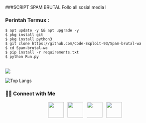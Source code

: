 ###SCRIPT SPAM BRUTAL
   Follo all sosial media I



### Perintah Termux :
    $ apt update -y && apt upgrade -y
    $ pkg install git
    $ pkg install python3
    $ git clone https://github.com/Code-Exploit-93/Spam-brutal-wa
    $ cd Spam-brutal-wa
    $ pip install -r requirements.txt
    $ python Run.py


<div align="center">
 </div>
<br/>

<img src="https://github-readme-stats.vercel.app/api?username=Code-Ecploit-93&show_icons=true&theme=radical&title_color=8E2DE2&text_color=fff&icon_color=8E2DE2">

![Top Langs](https://github-readme-stats.vercel.app/api/top-langs/?username=Code-Ecploit-93&theme=radical&title_color=8E2DE2&text_color=fff)

<h3> 🤝🏻 Connect with Me </h3>

<p align="center">
&nbsp; <a href="https://youtube.com/@termuxtutorialit" target="_blank" rel="noopener noreferrer"><img src="https://img.icons8.com/plasticine/100/000000/youtube.png" width="50" /></a>  
&nbsp; <a href="https://www.instagram.com/cuma_bisa_crack/" target="_blank" rel="noopener noreferrer"><img src="https://img.icons8.com/plasticine/100/000000/instagram-new.png" width="50" /></a>  
&nbsp; <a href="https://wa.me/6282264049558" target="_blank" rel="noopener noreferrer"><img src="https://img.icons8.com/plasticine/100/000000/whatsapp.png" width="50" /></a>
&nbsp; <a href="https://www.facebook.com/Takengon.07" target="_blank" rel="noopener noreferrer"><img src="https://img.icons8.com/plasticine/100/000000/facebook.png"  width="50" /></a>
</p>

